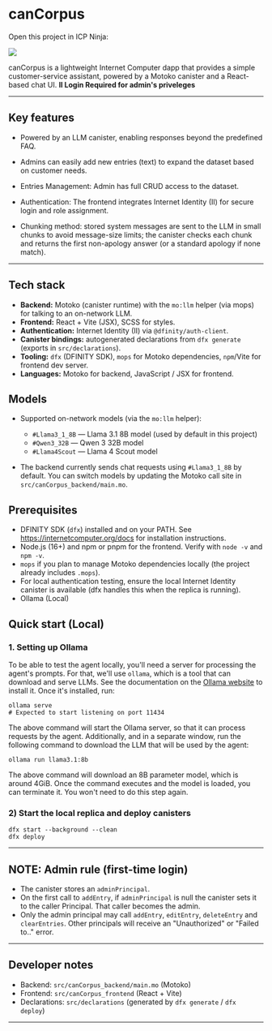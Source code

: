# canCorpus
Open this project in ICP Ninja:

[![](https://icp.ninja/assets/open.svg)](https://icp.ninja/i?g=https://github.com/XenomLight/canCorpus)

canCorpus is a lightweight Internet Computer dapp that provides a simple customer-service assistant, powered by a Motoko canister and a React-based chat UI. **II Login Required for admin's priveleges**

---

## Key features

- Powered by an LLM canister, enabling responses beyond the predefined FAQ.

- Admins can easily add new entries (text) to expand the dataset based on customer needs.

- Entries Management: Admin has full CRUD access to the dataset.

- Authentication: The frontend integrates Internet Identity (II) for secure login and role assignment.

- Chunking method: stored system messages are sent to the LLM in small chunks to avoid message-size limits; the canister checks each chunk and returns the first non-apology answer (or a standard apology if none match).
---

## Tech stack

- **Backend:** Motoko (canister runtime) with the `mo:llm` helper (via mops) for talking to an on-network LLM.
- **Frontend:** React + Vite (JSX), SCSS for styles.
- **Authentication:** Internet Identity (II) via `@dfinity/auth-client`.
- **Canister bindings:** autogenerated declarations from `dfx generate` (exports in `src/declarations`).
- **Tooling:** `dfx` (DFINITY SDK), `mops` for Motoko dependencies, `npm`/Vite for frontend dev server.
- **Languages:** Motoko for backend, JavaScript / JSX for frontend.

## Models

- Supported on-network models (via the `mo:llm` helper):
	- `#Llama3_1_8B` — Llama 3.1 8B model (used by default in this project)
	- `#Qwen3_32B` — Qwen 3 32B model
	- `#Llama4Scout` — Llama 4 Scout model

- The backend currently sends chat requests using `#Llama3_1_8B` by default. You can switch models by updating the Motoko call site in `src/canCorpus_backend/main.mo`.

## Prerequisites

- DFINITY SDK (`dfx`) installed and on your PATH. See https://internetcomputer.org/docs for installation instructions.
- Node.js (16+) and npm or pnpm for the frontend. Verify with `node -v` and `npm -v`.
- `mops` if you plan to manage Motoko dependencies locally (the project already includes `.mops`).
- For local authentication testing, ensure the local Internet Identity canister is available (dfx handles this when the replica is running).
- Ollama (Local)
## Quick start (Local)
### 1. Setting up Ollama

To be able to test the agent locally, you'll need a server for processing the agent's prompts. For that, we'll use `ollama`, which is a tool that can download and serve LLMs.
See the documentation on the [Ollama website](https://ollama.com/) to install it. Once it's installed, run:

```
ollama serve
# Expected to start listening on port 11434
```

The above command will start the Ollama server, so that it can process requests by the agent. Additionally, and in a separate window, run the following command to download the LLM that will be used by the agent:

```
ollama run llama3.1:8b
```

The above command will download an 8B parameter model, which is around 4GiB. Once the command executes and the model is loaded, you can terminate it. You won't need to do this step again.

### 2) Start the local replica and deploy canisters

```
dfx start --background --clean
dfx deploy
```

---

## NOTE: Admin rule (first-time login)

- The canister stores an `adminPrincipal`.
- On the first call to `addEntry`, if `adminPrincipal` is null the canister sets it to the caller Principal. That caller becomes the admin.
- Only the admin principal may call `addEntry`, `editEntry`, `deleteEntry` and `clearEntries`. Other principals will receive an "Unauthorized" or "Failed to.." error.

---

## Developer notes

- Backend: `src/canCorpus_backend/main.mo` (Motoko)
- Frontend: `src/canCorpus_frontend` (React + Vite)
- Declarations: `src/declarations` (generated by `dfx generate` / `dfx deploy`)
---



